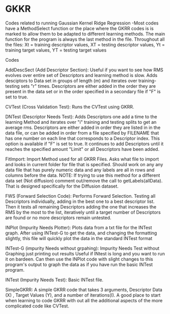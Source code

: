 # GKKR
Codes related to running Gaussian Kernel Ridge Regression
-Most codes have a MethodSelect function or the place where the GKRR codes is is marked to allow them to be adapted to different learning methods. The main function for the program is always the last method in the file. Throughout all the files: 
Xt = training descriptor values, XT = testing descriptor values, Yt = training target values, YT = testing target values

Codes

AddDescSect (Add Descriptor Section): 
Useful if you want to see how RMS evolves over entire set of Descriptors and learning method is slow.
Adds desciptors to Data set in groups of length (m) and iterates over training-testing sets "r" times. Descriptors are either added in the order they are present in the data set or in the order specified in a secondary file if "F" is set to true.

CVTest (Cross Validation Test): 
Runs the CVTest using GKRR. 

DNTest (Descriptor Needs Test): 
Adds Descriptors one add a time to the learning Method and iterates over "i" training and testing splits to get an average
rms. Descriptors are either added in order they are listed in in the data file, or can be added in order from a file specified by FILENAME that has one number on each line that corresponds to a Descriptor index. This option is available if "F" is set to true. It continues to add Descriptors until it reaches the specified amount "Limit" or all Descriptors have been added.

FitImport: 
Import Method used for all GKRR Files. Asks what file to import and looks in current folder for file that is specified. Should work on any any data file that has purely numeric data and any labels are all in rows and columns before the data.
NOTE: If trying to use this method for a different data set (Not diffusion) comment out/remove the call to getLabels(allData). That is designed specifically for the Diffusion dataset.

FWS (Forward Selection Code):
Performs Forward Selection. Testing all Descriptors individually, adding in the best one to a best descriptor list. Then it tests all remaining Descriptors adding the one that increases the RMS by the most to the list, iteratively until a target number of Descriptors are found or no more descriptors remain untested.

INPlot (Impurity Needs Plotter): 
Plots data from a txt file for the INTest graph. After using INTest-G to get the data, and changing the formatting slightly, this file will quickly plot the data in the standard INTest format

INTest-G (impurity Needs without grpahing): 
Impurity Needs Test without Graphing just printing out results Useful if INtest is long and you want to run it on bardeen. Can then use the INPlot code with slight changes to this program's output to graph the data as if you have run the basic INTest program.

INTest (Impurity Needs Test):
Basic INTest file. 

SimpleGKRR:
A simple GKRR code that takes 3 arguments, Descriptor Data (X) , Target Values (Y), and a number of iterations(I). A good place to start when learning to code GKRR with out all the additional aspects of the more complicated code like CVTest.
